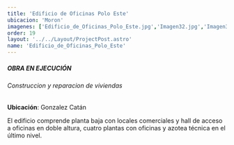 ```yaml
---
title: 'Edificio de Oficinas Polo Este'
ubicacion: 'Moron'
imagenes: ['Edificio_de_Oficinas_Polo_Este.jpg','Imagen32.jpg','Imagen33.jpg','Imagen34.jpg','Imagen35.jpg','Imagen36.jpg']
order: 19
layout: '../../Layout/ProjectPost.astro'
name: 'Edificio_de_Oficinas_Polo_Este'
---
```


##### **OBRA EN EJECUCIÓN**

###### Construccion y reparacion de viviendas 
**Ubicación**: Gonzalez Catán

El edificio comprende planta baja con locales comerciales y hall de acceso a oficinas en doble altura, cuatro plantas con oficinas y azotea técnica en el último nivel.



